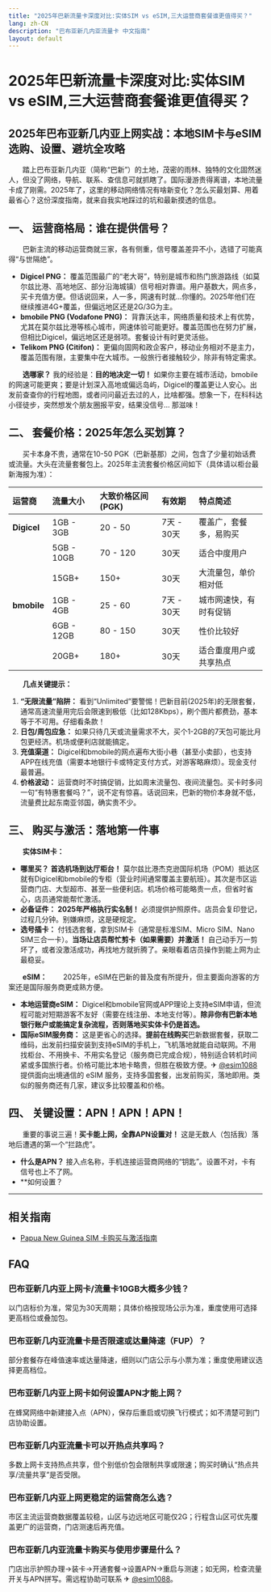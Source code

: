 ```yaml
---
title: "2025年巴新流量卡深度对比:实体SIM vs eSIM,三大运营商套餐谁更值得买？"
lang: zh-CN
description: "巴布亚新几内亚流量卡 中文指南"
layout: default
---
```

# 2025年巴新流量卡深度对比:实体SIM vs eSIM,三大运营商套餐谁更值得买？

## 2025年巴布亚新几内亚上网实战：本地SIM卡与eSIM选购、设置、避坑全攻略

　　踏上巴布亚新几内亚（简称“巴新”）的土地，茂密的雨林、独特的文化固然迷人，但没了网络，导航、联系、查信息可就抓瞎了。国际漫游贵得离谱，本地流量卡成了刚需。2025年了，这里的移动网络情况有啥新变化？怎么买最划算、用着最省心？这份深度指南，就来自我实地踩过的坑和最新摸透的信息。

## 一、 运营商格局：谁在提供信号？

　　巴新主流的移动运营商就三家，各有侧重，信号覆盖差异不小，选错了可能真得“与世隔绝”。

*   **Digicel PNG：** 覆盖范围最广的“老大哥”，特别是城市和热门旅游路线（如莫尔兹比港、高地地区、部分沿海城镇）信号相对靠谱。用户基数大，网点多，买卡充值方便。但话说回来，人一多，网速有时就…你懂的。2025年他们在继续推进4G+覆盖，但偏远地区还是2G/3G为主。
*   **bmobile PNG (Vodafone PNG)：** 背靠沃达丰，网络质量和技术上有优势，尤其在莫尔兹比港等核心城市，网速体验可能更好。覆盖范围也在努力扩展，但相比Digicel，偏远地区还是弱项。套餐设计有时更灵活些。
*   **Telikom PNG (Citifon)：** 更偏向固网和政企客户，移动业务相对不是主力，覆盖范围有限，主要集中在大城市。一般旅行者接触较少，除非有特定需求。

　　**选哪家？** 我的经验是：**目的地决定一切！** 如果你主要在城市活动，bmobile的网速可能更爽；要是计划深入高地或偏远岛屿，Digicel的覆盖更让人安心。出发前查查你的行程地图，或者问问最近去过的人，比啥都强。想象一下，在科科达小径徒步，突然想发个朋友圈报平安，结果没信号… 那滋味！

## 二、 套餐价格：2025年怎么买划算？

　　买卡本身不贵，通常在10-50 PGK（巴新基那）之间，包含了少量初始话费或流量。大头在流量套餐包上。2025年主流套餐价格区间如下（具体请以柜台最新海报为准）：

| 运营商       | 流量大小       | 大致价格区间 (PGK) | 有效期       | 特点简述                     |
| :----------- | :------------- | :----------------- | :----------- | :--------------------------- |
| **Digicel**  | 1GB - 3GB      | 20 - 50            | 7天 - 30天   | 覆盖广，套餐多，易购买       |
|              | 5GB - 10GB     | 70 - 120           | 30天         | 适合中度用户                 |
|              | 15GB+          | 150+               | 30天         | 大流量包，单价相对低         |
| **bmobile**  | 1GB - 4GB      | 25 - 60            | 7天 - 30天   | 城市网速快，有时有促销       |
|              | 6GB - 12GB     | 80 - 150           | 30天         | 性价比较好                   |
|              | 20GB+          | 180+               | 30天         | 适合重度用户或共享热点       |

　　**几点关键提示：**

1.  **“无限流量”陷阱：** 看到“Unlimited”要警惕！巴新目前(2025年)的无限套餐，通常高速流量用完后会限速到极低（比如128Kbps），刷个图片都费劲，基本等于不可用。仔细看条款！
2.  **日包/周包应急：** 如果只待几天或流量需求不大，买个1-2GB的7天包可能比月包更经济。机场或便利店就能搞定。
3.  **充值渠道：** Digicel和bmobile的网点遍布大街小巷（甚至小卖部），也支持APP在线充值（需要本地银行卡或特定支付方式，对游客略麻烦）。现金支付最普遍。
4.  **价格波动：** 运营商时不时搞促销，比如周末流量包、夜间流量包。买卡时多问一句“有特惠套餐吗？”，说不定有惊喜。话说回来，巴新的物价本身就不低，流量费比起东南亚邻国，确实贵不少。

## 三、 购买与激活：落地第一件事

　　**实体SIM卡：**
*   **哪里买？** **首选机场到达厅柜台！** 莫尔兹比港杰克逊国际机场（POM）抵达区就有Digicel和bmobile的专柜（营业时间通常覆盖主要航班）。其次是市区运营商门店、大型超市、甚至一些便利店。机场价格可能略贵一点，但省时省心，店员通常能帮忙激活。
*   **必备证件：** **2025年严格执行实名制！** 必须提供护照原件。店员会复印登记，过程几分钟。别嫌麻烦，这是硬规定。
*   **选号插卡：** 付钱选套餐，拿到SIM卡（通常是标准SIM、Micro SIM、Nano SIM三合一卡）。**当场让店员帮忙剪卡（如果需要）并激活！** 自己动手万一剪坏了，或者没激活成功，再找地方就折腾了。亲眼看着店员操作到能上网为止最稳妥。

　　**eSIM：**
　　2025年，eSIM在巴新的普及度有所提升，但主要面向游客的方案还是国际服务商更成熟方便。

*   **本地运营商eSIM：** Digicel和bmobile官网或APP理论上支持eSIM申请，但流程可能对短期游客不友好（需要在线注册、本地支付等）。**除非你有巴新本地银行账户或能搞定复杂流程，否则落地买实体卡仍是首选。**
*   **国际eSIM服务商：** 这是更省心的选择。**提前在线购买**巴新数据套餐，获取二维码，出发前扫描安装到支持eSIM的手机上，飞机落地就能自动联网。不用找柜台、不用换卡、不用实名登记（服务商已完成合规），特别适合转机时间紧或多国旅行者。价格可能比本地卡略贵，但胜在极致方便。✈ [@esim1088](https://t.me/s/esim1088) 提供面向出境通信的 eSIM 服务，支持多国套餐，出发前购买，落地即用。类似的服务商还有几家，建议多比较覆盖和价格。

## 四、 关键设置：APN！APN！APN！

　　重要的事说三遍！**买卡能上网，全靠APN设置对！** 这是无数人（包括我）落地后遭遇的第一个“拦路虎”。

*   **什么是APN？** 接入点名称，手机连接运营商网络的“钥匙”。设置不对，卡有信号也上不了网。
*   **如何设置？

<!-- crosslink -->
---

## 相关指南

- [Papua New Guinea SIM 卡购买与激活指南](https://faciylike.github.io/papua-new-guinea-sim-guides)

<!-- BEGIN_PAPUA_NEW_GUINEA_FAQ -->
## FAQ

### 巴布亚新几内亚上网卡/流量卡10GB大概多少钱？
以门店标价为准，常见为30天周期；具体价格按现场公示为准，重度使用可选择更高档位或叠加包。

### 巴布亚新几内亚流量卡是否限速或达量降速（FUP）？
部分套餐存在峰值速率或达量降速，细则以门店公示与小票为准；重度使用建议选择更高档位。

### 巴布亚新几内亚上网卡如何设置APN才能上网？
在蜂窝网络中新建接入点（APN），保存后重启或切换飞行模式；如不清楚可到门店协助设置。

### 巴布亚新几内亚流量卡可以开热点共享吗？
多数上网卡支持热点共享，但个别低价包会限制共享或限速；购买时确认“热点共享/流量共享”是否受限。

### 巴布亚新几内亚上网更稳定的运营商怎么选？
市区主流运营商数据覆盖较稳，山区与边远地区可能仅2G；行程含山区可优先覆盖更广的运营商，门店测速后再充值。

### 巴布亚新几内亚流量卡购买与使用步骤是什么？
门店出示护照办理→装卡→开通套餐→设置APN→重启与测速；如无网，检查流量开关与APN拼写。需远程协助可联系 ✈ [@esim1088](https://t.me/s/esim1088)。

<script type="application/ld+json">
{"@context": "https://schema.org", "@type": "FAQPage", "mainEntity": [{"@type": "Question", "name": "巴布亚新几内亚上网卡/流量卡10GB大概多少钱？", "acceptedAnswer": {"@type": "Answer", "text": "以门店标价为准，常见为30天周期；具体价格按现场公示为准，重度使用可选择更高档位或叠加包。"}}, {"@type": "Question", "name": "巴布亚新几内亚流量卡是否限速或达量降速（FUP）？", "acceptedAnswer": {"@type": "Answer", "text": "部分套餐存在峰值速率或达量降速，细则以门店公示与小票为准；重度使用建议选择更高档位。"}}, {"@type": "Question", "name": "巴布亚新几内亚上网卡如何设置APN才能上网？", "acceptedAnswer": {"@type": "Answer", "text": "在蜂窝网络中新建接入点（APN），保存后重启或切换飞行模式；如不清楚可到门店协助设置。"}}, {"@type": "Question", "name": "巴布亚新几内亚流量卡可以开热点共享吗？", "acceptedAnswer": {"@type": "Answer", "text": "多数上网卡支持热点共享，但个别低价包会限制共享或限速；购买时确认“热点共享/流量共享”是否受限。"}}, {"@type": "Question", "name": "巴布亚新几内亚上网更稳定的运营商怎么选？", "acceptedAnswer": {"@type": "Answer", "text": "市区主流运营商数据覆盖较稳，山区与边远地区可能仅2G；行程含山区可优先覆盖更广的运营商，门店测速后再充值。"}}, {"@type": "Question", "name": "巴布亚新几内亚流量卡购买与使用步骤是什么？", "acceptedAnswer": {"@type": "Answer", "text": "门店出示护照办理→装卡→开通套餐→设置APN→重启与测速；如无网，检查流量开关与APN拼写。需远程协助可联系 ✈ @esim1088。"}}]}
</script>
<!-- END_PAPUA_NEW_GUINEA_FAQ -->
